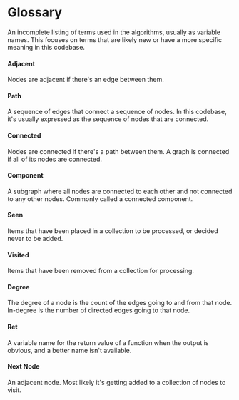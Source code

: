 # Glossary
An incomplete listing of terms used in the algorithms, usually as variable names. This focuses on terms that are likely new or have a more specific meaning in this codebase.

#### Adjacent
Nodes are adjacent if there's an edge between them.

#### Path
A sequence of edges that connect a sequence of nodes. In this codebase, it's usually expressed as the sequence of nodes that are connected.

#### Connected
Nodes are connected if there's a path between them. A graph is connected if all of its nodes are connected.

#### Component
A subgraph where all nodes are connected to each other and not connected to any other nodes. Commonly called a connected component.

#### Seen
Items that have been placed in a collection to be processed, or decided never to be added.

#### Visited
Items that have been removed from a collection for processing.

#### Degree
The degree of a node is the count of the edges going to and from that node. In-degree is the number of directed edges going to that node.

#### Ret
A variable name for the return value of a function when the output is obvious, and a better name isn't available.

#### Next Node
An adjacent node. Most likely it's getting added to a collection of nodes to visit.
